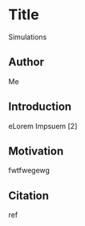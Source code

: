 # Title

Simulations

## Author

Me

## Introduction

eLorem Impsuem [2]

## Motivation

fwtfwegewg


## Citation

ref

